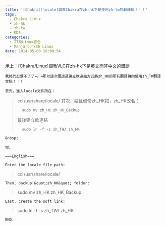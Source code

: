 ```yaml
---
title: '[Chakra][locale]調教Chakra在zh-hk下是使用zh-tw的翻譯稿！！！'
tags:
  - Chakra Linux
  - zh-hk
  - zh-tw
  - KDE
categories:
  - IT及Linux綜合
  - Manjaro／x86 Linux
date: 2014-05-08 18:00:54
---
```


承上：[[Chakra/Linux]調教VLC在zh-hk下是英文而非中文的錯誤](http://lenchan139.org/?p=239)

	我終於忍受不了了=。=所以這次便透過建立軟連結方式將zh_HK的所有翻譯轉向使用zh_TW翻譯文稿！！！

	首先，進入locale文件所在：

> cd /usr/share/locale/
> 其次，姑且備份zh_HK把，zh_HK改名：
>
> 		sudo mv zh_HK zh_HK_Backup
> 最後建立軟連結
>
> 		sudo ln -f -s zh_TW/ zh_HK

	&nbsp;

	完。

	===English===

	Enter the locale file path:

> cd /usr/share/locale/

	Then, backup &quot;zh_HK&quot; folder:

> sudo mv zh_HK zh_HK_Backup

	Last, create the soft link:

> sudo ln -f -s zh_TW/ zh_HK

	END.
